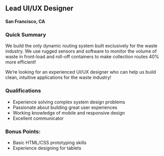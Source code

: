 ## Lead UI/UX Designer
#### San Francisco, CA

### Quick Summary
We build the only dynamic routing system built exclusively for the waste industry. We use rugged sensors and software to monitor the volume of waste in front-load and roll-off containers to make collection routes 40% more efficient!

We’re looking for an experienced UI/UX designer who can help us build clean, intuitive applications for the waste industry!

### Qualifications
+ Experience solving complex system design problems
+ Passionate about building great user experiences
+ Working knowledge of mobile and responsive design
+ Excellent communicator

### Bonus Points:
+ Basic HTML/CSS prototyping skills
+ Experience designing for tablets
